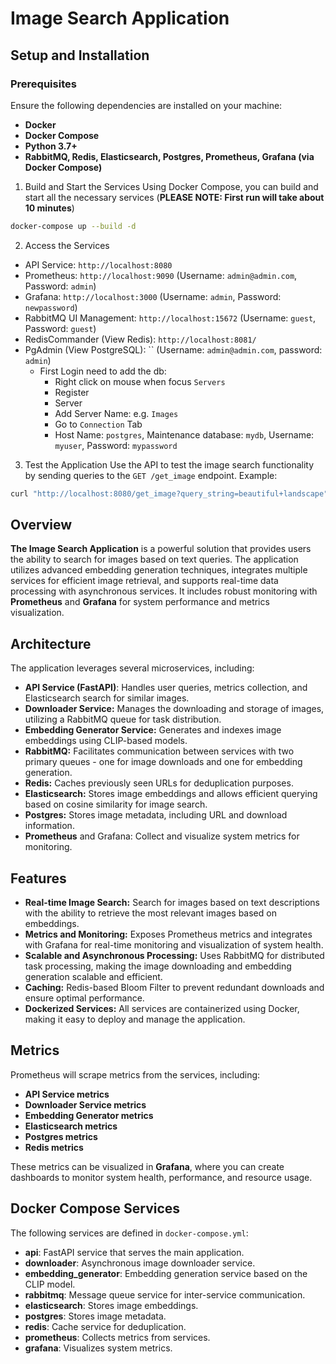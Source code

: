 # Image Search Application

## Setup and Installation
### Prerequisites
Ensure the following dependencies are installed on your machine:

* **Docker**
* **Docker Compose**
* **Python 3.7+**
* **RabbitMQ, Redis, Elasticsearch, Postgres, Prometheus, Grafana (via Docker Compose)**


1. Build and Start the Services
Using Docker Compose, you can build and start all the necessary services (**PLEASE NOTE: First run will take about 10 minutes**)
```bash 
docker-compose up --build -d
```

2. Access the Services
* API Service: `http://localhost:8080`
* Prometheus: `http://localhost:9090` (Username: `admin@admin.com`, Password: `admin`)
* Grafana: `http://localhost:3000` (Username: `admin`, Password: `newpassword`)
* RabbitMQ UI Management: `http://localhost:15672` (Username: `guest`, Password: `guest`)
* RedisCommander (View Redis): `http://localhost:8081/`
* PgAdmin (View PostgreSQL): `` (Username: `admin@admin.com`, password: `admin`) 
  * First Login need to add the db: 
    * Right click on mouse when focus `Servers`
    * Register
    * Server
    * Add Server Name: e.g. `Images`
    * Go to `Connection` Tab
    * Host Name: `postgres`, Maintenance database: `mydb`, Username: `myuser`, Password: `mypassword`

3. Test the Application 
Use the API to test the image search functionality by sending queries to the `GET /get_image` endpoint.
Example:
```bash
curl "http://localhost:8080/get_image?query_string=beautiful+landscape" 
```


## Overview
**The Image Search Application** is a powerful solution that provides users the
ability to search for images based on text queries.
The application utilizes advanced embedding generation techniques, 
integrates multiple services for efficient image retrieval, 
and supports real-time data processing with asynchronous services. 
It includes robust monitoring with **Prometheus** and **Grafana** 
for system performance and metrics visualization.

## Architecture
The application leverages several microservices, including:

* **API Service (FastAPI)**: 
Handles user queries, metrics collection, and Elasticsearch search for similar images.
* **Downloader Service:** Manages the downloading and storage of images, utilizing a RabbitMQ
queue for task distribution.
* **Embedding Generator Service:** Generates and indexes image embeddings using CLIP-based models.
* **RabbitMQ:** Facilitates communication between services with two primary queues - one for image downloads and one for embedding generation.
* **Redis:** Caches previously seen URLs for deduplication purposes.
* **Elasticsearch:** Stores image embeddings and allows efficient querying based on cosine similarity for image search.
* **Postgres:** Stores image metadata, including URL and download information.
* **Prometheus** and Grafana: Collect and visualize system metrics for monitoring.


## Features
* **Real-time Image Search:** Search for images based on text descriptions with the ability to retrieve the most relevant images based on embeddings.
* **Metrics and Monitoring:** Exposes Prometheus metrics and integrates with Grafana for real-time monitoring and visualization of system health.
* **Scalable and Asynchronous Processing:** Uses RabbitMQ for distributed task processing, making the image downloading and embedding generation scalable and efficient.
* **Caching:** Redis-based Bloom Filter to prevent redundant downloads and ensure optimal performance.
* **Dockerized Services:** All services are containerized using Docker, making it easy to deploy and manage the application.

## Metrics
Prometheus will scrape metrics from the services, including:

* **API Service metrics**
* **Downloader Service metrics**
* **Embedding Generator metrics**
* **Elasticsearch metrics**
* **Postgres metrics**
* **Redis metrics**

These metrics can be visualized in **Grafana**, where you can create dashboards to monitor system health, performance, and resource usage.

## Docker Compose Services
The following services are defined in `docker-compose.yml`:

* **api**: FastAPI service that serves the main application.
* **downloader**: Asynchronous image downloader service.
* **embedding_generator**: Embedding generation service based on the CLIP model.
* **rabbitmq**: Message queue service for inter-service communication.
* **elasticsearch**: Stores image embeddings.
* **postgres**: Stores image metadata.
* **redis**: Cache service for deduplication.
* **prometheus**: Collects metrics from services.
* **grafana**: Visualizes system metrics.

